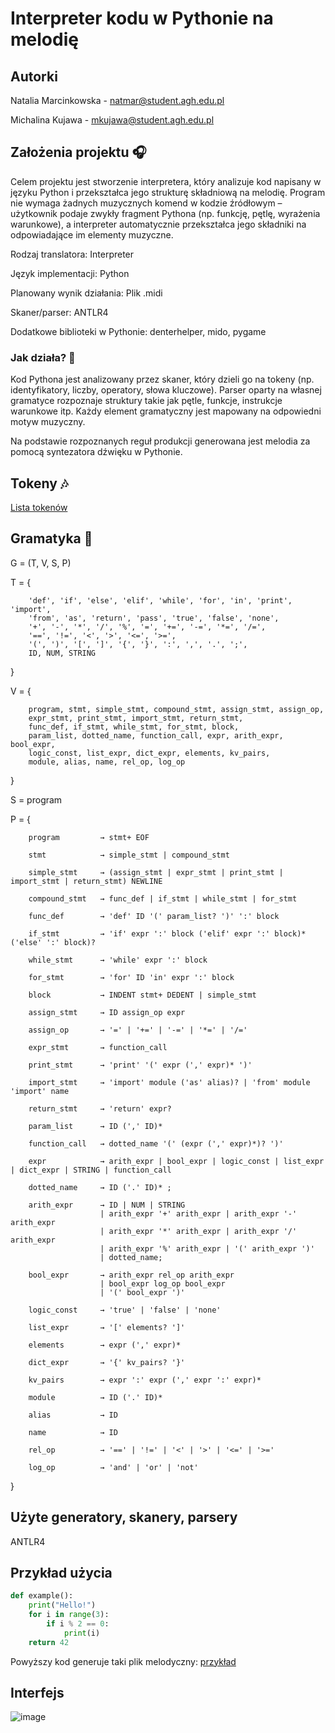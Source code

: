 # Interpreter kodu w Pythonie na melodię

## Autorki
Natalia Marcinkowska - natmar@student.agh.edu.pl

Michalina Kujawa - mkujawa@student.agh.edu.pl

## Założenia projektu 🎧
Celem projektu jest stworzenie interpretera, który analizuje kod napisany w języku Python i przekształca jego strukturę składniową na melodię. 
Program nie wymaga żadnych muzycznych komend w kodzie źródłowym – użytkownik podaje zwykły fragment Pythona (np. funkcję, pętlę, wyrażenia warunkowe), a interpreter automatycznie przekształca jego składniki na odpowiadające im elementy muzyczne.

Rodzaj translatora: Interpreter

Język implementacji: Python

Planowany wynik działania: Plik .midi

Skaner/parser: ANTLR4

Dodatkowe biblioteki w Pythonie: denterhelper, mido, pygame

### Jak działa? 🎤

Kod Pythona jest analizowany przez skaner, który dzieli go na tokeny (np. identyfikatory, liczby, operatory, słowa kluczowe). Parser oparty na własnej gramatyce rozpoznaje struktury takie jak pętle, funkcje, instrukcje warunkowe itp. Każdy element gramatyczny jest mapowany na odpowiedni motyw muzyczny.

Na podstawie rozpoznanych reguł produkcji generowana jest melodia za pomocą syntezatora dźwięku w Pythonie.
## Tokeny 🎶

[Lista tokenów](gramatyka/PythonMelody.tokens)

## Gramatyka 🎼

G = (T, V, S, P)

T = {

        'def', 'if', 'else', 'elif', 'while', 'for', 'in', 'print', 'import', 
        'from', 'as', 'return', 'pass', 'true', 'false', 'none',
        '+', '-', '*', '/', '%', '=', '+=', '-=', '*=', '/=',
        '==', '!=', '<', '>', '<=', '>=',
        '(', ')', '[', ']', '{', '}', ':', ',', '.', ';',
        ID, NUM, STRING
        
}

V = {

        program, stmt, simple_stmt, compound_stmt, assign_stmt, assign_op, 
        expr_stmt, print_stmt, import_stmt, return_stmt,
        func_def, if_stmt, while_stmt, for_stmt, block,
        param_list, dotted_name, function_call, expr, arith_expr, bool_expr, 
        logic_const, list_expr, dict_expr, elements, kv_pairs,
        module, alias, name, rel_op, log_op
        
}

S = program

P = {

        program         → stmt+ EOF
    
        stmt            → simple_stmt | compound_stmt
    
        simple_stmt     → (assign_stmt | expr_stmt | print_stmt | import_stmt | return_stmt) NEWLINE
    
        compound_stmt   → func_def | if_stmt | while_stmt | for_stmt
    
        func_def        → 'def' ID '(' param_list? ')' ':' block
    
        if_stmt         → 'if' expr ':' block ('elif' expr ':' block)* ('else' ':' block)?
    
        while_stmt      → 'while' expr ':' block
    
        for_stmt        → 'for' ID 'in' expr ':' block
    
        block           → INDENT stmt+ DEDENT | simple_stmt
    
        assign_stmt     → ID assign_op expr
    
        assign_op       → '=' | '+=' | '-=' | '*=' | '/='
    
        expr_stmt       → function_call
    
        print_stmt      → 'print' '(' expr (',' expr)* ')'
    
        import_stmt     → 'import' module ('as' alias)? | 'from' module 'import' name
    
        return_stmt     → 'return' expr?
    
        param_list      → ID (',' ID)*
    
        function_call   → dotted_name '(' (expr (',' expr)*)? ')'
    
        expr            → arith_expr | bool_expr | logic_const | list_expr | dict_expr | STRING | function_call

        dotted_name     → ID ('.' ID)* ;
        
        arith_expr      → ID | NUM | STRING
                        | arith_expr '+' arith_expr | arith_expr '-' arith_expr
                        | arith_expr '*' arith_expr | arith_expr '/' arith_expr
                        | arith_expr '%' arith_expr | '(' arith_expr ')'
                        | dotted_name;
    
        bool_expr       → arith_expr rel_op arith_expr
                        | bool_expr log_op bool_expr
                        | '(' bool_expr ')'
    
        logic_const     → 'true' | 'false' | 'none'
    
        list_expr       → '[' elements? ']'
    
        elements        → expr (',' expr)*
    
        dict_expr       → '{' kv_pairs? '}'
    
        kv_pairs        → expr ':' expr (',' expr ':' expr)*
    
        module          → ID ('.' ID)*
    
        alias           → ID
    
        name            → ID
    
        rel_op          → '==' | '!=' | '<' | '>' | '<=' | '>='
    
        log_op          → 'and' | 'or' | 'not'
        
}


## Użyte generatory, skanery, parsery
ANTLR4

## Przykład użycia
```python
def example():
    print("Hello!")
    for i in range(3):
        if i % 2 == 0:
            print(i)
    return 42
```
Powyższy kod generuje taki plik melodyczny: [przykład](examples/example.mid)

## Interfejs
![image](https://github.com/user-attachments/assets/9b294717-ee91-4d5b-a04f-b3d8ed028ded)

